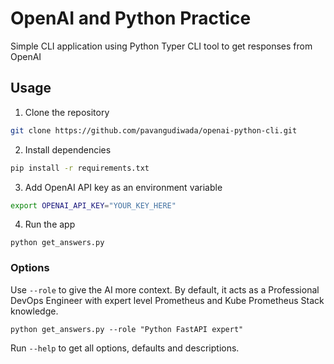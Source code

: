 # OpenAI and Python Practice
Simple CLI application using Python Typer CLI tool to get responses from OpenAI


## Usage

1. Clone the repository
```bash
git clone https://github.com/pavangudiwada/openai-python-cli.git
```
2. Install dependencies
```bash
pip install -r requirements.txt
```
3. Add OpenAI API key as an environment variable
```bash
export OPENAI_API_KEY="YOUR_KEY_HERE"
```
4. Run the app
```
python get_answers.py
```

### Options

Use `--role` to give the AI more context. By default, it acts as a Professional DevOps Engineer with expert level Prometheus and Kube Prometheus Stack knowledge. 

```
python get_answers.py --role "Python FastAPI expert"
```

Run `--help` to get all options, defaults and descriptions. 